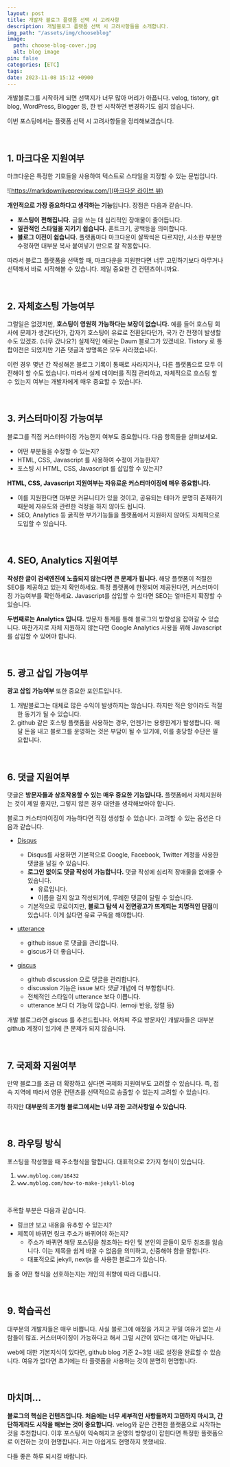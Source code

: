 ```yaml
---
layout: post
title: 개발자 블로그 플랫폼 선택 시 고려사항
description: 개발블로그 플랫폼 선택 시 고려사항들을 소개합니다.
img_path: "/assets/img/chooseblog"
image:
  path: choose-blog-cover.jpg
  alt: blog image
pin: false
categories: [ETC]
tags:
date: 2023-11-08 15:12 +0900
---
```


개발블로그를 시작하게 되면 선택지가 너무 많아 머리가 아픕니다. velog, tistory, git blog, WordPress, Blogger 등, 한 번 시작하면 변경하기도 쉽지 않습니다.

이번 포스팅에서는 플랫폼 선택 시 고려사항들을 정리해보겠습니다.

<br/>

## 1. 마크다운 지원여부

마크다운은 특정한 기호들을 사용하여 텍스트로 스타일을 지정할 수 있는 문법입니다.

![[https://markdownlivepreview.com/](마크다운 라이브 뷰)](markdown-liveview.png)

**개인적으로 가장 중요하다고 생각하는 기능**입니다. 장점은 다음과 같습니다.

- **포스팅이 편해집니다.** 글을 쓰는 데 심리적인 장애물이 줄어듭니다.
- **일관적인 스타일을 지키기 쉽습니다.** 폰트크기, 공백등을 의미합니다.
- **블로그 이전이 쉽습니다.** 플랫폼마다 마크다운이 살짝씩은 다르지만, 사소한 부분만 수정하면 대부분 복사 붙여넣기 만으로 잘 작동합니다.

따라서 블로그 플랫폼을 선택할 때, 마크다운을 지원한다면 너무 고민하기보다 아무거나 선택해서 바로 시작해볼 수 있습니다. 제일 중요한 건 컨텐츠이니까요.

<br/>

## 2. 자체호스팅 가능여부

그럴일은 없겠지만, **호스팅이 영원히 가능하다는 보장이 없습니다.** 예를 들어 호스팅 회사에 문제가 생긴다던가, 갑자기 호스팅이 유료로 전환된다던가, 국가 간 전쟁이 발생할 수도 있겠죠. (너무 갔나요?) 실제적인 예로는 Daum 블로그가 있겠네요. Tistory 로 통합이전은 되었지만 기존 댓글과 방명록은 모두 사라졌습니다.

이런 경우 몇년 간 작성해온 블로그 기록이 통째로 사라지거나, 다른 플랫폼으로 모두 이전해야 할 수도 있습니다. 따라서 실제 데이터를 직접 관리하고, 자체적으로 호스팅 할 수 있는지 여부는 개발자에게 매우 중요할 수 있습니다.

<br/>

## 3. 커스터마이징 가능여부

블로그를 직접 커스터마이징 가능한지 여부도 중요합니다. 다음 항목들을 살펴보세요.

- 어떤 부분들을 수정할 수 있는지?
- HTML, CSS, Javascript 를 사용하여 수정이 가능한지?
- 포스팅 시 HTML, CSS, Javascript 를 삽입할 수 있는지?

**HTML, CSS, Javascript 지원여부는 자유로운 커스터마이징에 매우 중요합니다.**

- 이를 지원한다면 대부분 커뮤니티가 있을 것이고, 공유되는 테마가 분명히 존재하기 때문에 자유도와 관련한 걱정을 하지 않아도 됩니다.
- SEO, Analytics 등 굵직한 부가기능들을 플랫폼에서 지원하지 않아도 자체적으로 도입할 수 있습니다.

<br/>

## 4. SEO, Analytics 지원여부

**작성한 글이 검색엔진에 노출되지 않는다면 큰 문제가 됩니다.** 해당 플랫폼이 적절한 SEO를 제공하고 있는지 확인하세요. 특정 플랫폼에 한정되어 제공된다면, 커스터마이징 가능여부를 확인하세요. Javascript를 삽입할 수 있다면 SEO는 얼마든지 확장할 수 있습니다.

**두번째로는 Analytics 입니다.** 방문자 통계를 통해 블로그의 방향성을 잡아갈 수 있습니다. 마찬가지로 자체 지원하지 않는다면 Google Analytics 사용을 위해 Javascript를 삽입할 수 있어야 합니다.

<br/>

## 5. 광고 삽입 가능여부

**광고 삽입 가능여부** 또한 중요한 포인트입니다.

1. 개발블로그는 대체로 많은 수익이 발생하지는 않습니다. 하지만 적은 양이라도 적절한 동기가 될 수 있습니다.
2. github 같은 호스팅 플랫폼을 사용하는 경우, 언젠가는 용량한계가 발생합니다. 매달 돈을 내고 블로그를 운영하는 것은 부담이 될 수 있기에, 이를 충당할 수단은 필요합니다.

<br/>

## 6. 댓글 지원여부

댓글은 **방문자들과 상호작용할 수 있는 매우 중요한 기능입니다.** 플랫폼에서 자체지원하는 것이 제일 좋지만, 그렇지 않은 경우 대안을 생각해보아야 합니다.

블로그 커스터마이징이 가능하다면 직접 생성할 수 있습니다. 고려할 수 있는 옵션은 다음과 같습니다.

- [Disqus](https://help.disqus.com/en/articles/1717056-publisher-quick-start-guide)

  - Disqus를 사용하면 기본적으로 Google, Facebook, Twitter 계정을 사용한 댓글을 남길 수 있습니다.
  - **로그인 없이도 댓글 작성이 가능합니다.** 댓글 작성에 심리적 장애물을 없애줄 수 있습니다.
    - 유료입니다.
    - 이름을 걸지 않고 작성되기에, 무례한 댓글이 달릴 수 있습니다.
  - 기본적으로 무료이지만, **블로그 탐색 시 전면광고가 뜨게되는 치명적인 단점**이 있습니다. 이게 싫다면 유료 구독을 해야합니다.

- [utterance](https://github.com/utterance)

  - github issue 로 댓글을 관리합니다.
  - giscus가 더 좋습니다.

- [giscus](https://giscus.app/ko)

  - github discussion 으로 댓글을 관리합니다.
  - discussion 기능은 issue 보다 _댓글_ 개념에 더 부합합니다.
  - 전체적인 스타일이 utterance 보다 이쁩니다.
  - utterance 보다 더 기능이 많습니다. (emoji 반응, 정렬 등)

개발 블로그라면 giscus 를 추천드립니다. 어차피 주요 방문자인 개발자들은 대부분 github 계정이 있기에 큰 문제가 되지 않습니다.

<br/>

## 7. 국제화 지원여부

만약 블로그를 조금 더 확장하고 싶다면 국제화 지원여부도 고려할 수 있습니다. 즉, 접속 지역에 따라서 영문 컨텐츠를 선택적으로 송출할 수 있는지 고려할 수 있습니다.

하지만 **대부분의 초기형 블로그에서는 너무 과한 고려사항일 수 있습니다.**

<br/>

## 8. 라우팅 방식

포스팅을 작성했을 때 주소형식을 말합니다. 대표적으로 2가지 형식이 있습니다.

1. `www.myblog.com/16432`
2. `www.myblog.com/how-to-make-jekyll-blog`

<br/>

주목할 부분은 다음과 같습니다.

- 링크만 보고 내용을 유추할 수 있는지?
- 제목이 바뀌면 링크 주소가 바뀌어야 하는지?
  - 주소가 바뀌면 해당 포스팅을 참조하는 타인 및 본인의 글들이 모두 참조를 잃습니다. 이는 제목을 쉽게 바꿀 수 없음을 의미하고, 신중해야 함을 말합니다.
  - 대표적으로 jekyll, nextjs 를 사용한 블로그가 있습니다.

둘 중 어떤 형식을 선호하는지는 개인의 취향에 따라 다릅니다.

<br/>

## 9. 학습곡선

대부분의 개발자들은 매우 바쁩니다. 사실 블로그에 애정을 가지고 꾸밀 여유가 없는 사람들이 많죠. 커스터마이징이 가능하다고 해서 그럴 시간이 있다는 얘기는 아닙니다.

web에 대한 기본지식이 있다면, github blog 기준 2~3일 내로 설정을 완료할 수 있습니다. 여유가 없다면 초기에는 타 플랫폼을 사용하는 것이 분명히 현명합니다.

<br/>

## 마치며...

**블로그의 핵심은 컨텐츠입니다. 처음에는 너무 세부적인 사항들까지 고민하지 마시고, 간단하게라도 시작을 해보는 것이 중요합니다.** velog와 같은 간편한 플랫폼으로 시작하는 것을 추천합니다. 이후 포스팅이 익숙해지고 운영의 방향성이 잡힌다면 특정한 플랫폼으로 이전하는 것이 현명합니다. 저는 아쉽게도 현명하지 못했네요.

다들 좋은 하루 되시길 바랍니다.
